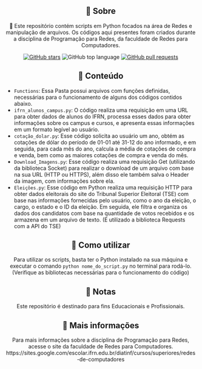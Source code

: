<h2 align="center">📌 Sobre</h2>

<p align="center">
    🚀 Este repositório contém scripts em Python focados na área de Redes e manipulação de arquivos. Os códigos aqui presentes foram criados durante a disciplina de Programação para Redes, da faculdade de Redes para Computadores.
</p>

<p align="center">
    <a href="https://github.com/kakanetwork/Projetos.py/stargazers"><img alt="GitHub stars" 
    src="https://img.shields.io/github/stars/kakanetwork/Projetos.py?color=4d080e&style=flat-square"></a>
    <img alt="GitHub top language" src="https://img.shields.io/github/languages/top/kakanetwork/Projetos.py?color=4d080e&style=flat-square">
    <a href="https://github.com/kakanetwork/Projetos.py/pulls"><img alt="GitHub pull requests" 
    src="https://img.shields.io/github/issues-pr/kakanetwork/Projetos.py?color=4d080e&style=flat-square"></a>

</p>

<h2 align="center">📂 Conteúdo</h2>

<ul>
  <li><code>Functions</code>: Essa Pasta possui arquivos com funções definidas, necessárias para o funcionamento de alguns dos códigos contidos abaixo.
  <li><code>ifrn_alunos_campus.py</code>: O código realiza uma requisição em uma URL para obter dados de alunos do IFRN, processa esses dados para obter informações    sobre os campus e cursos, e apresenta essas informações em um formato legível ao usuário.</li>
  <li><code>cotação_dolar.py</code>: Esse código solicita ao usuário um ano, obtém as cotações de dólar do período de 01-01 até 31-12 do ano informado, e em seguida, para cada mês do ano, calcula a média de cotações de compra e venda, bem como as maiores cotações de compra e venda do mês.</li>
  <li><code>Download_Imagens.py</code>: Esse código realiza uma requisição Get (utilizando da biblioteca Socket) para realizar o download de um arquivo com base na sua URL (HTTP ou HTTPS), além disso ele também salva o Header da imagem, com informações sobre ela.</li>
  <li><code>Eleições.py</code>: Esse código em Python realiza uma requisição HTTP para obter dados eleitorais do site do Tribunal Superior Eleitoral (TSE) com base nas informações fornecidas pelo usuário, como o ano da eleição, o cargo, o estado e o ID da eleição. Em seguida, ele filtra e organiza os dados dos candidatos com base na quantidade de votos recebidos e os armazena em um arquivo de texto. (É utilizado a biblioteca Requests com a API do TSE)</li>
</ul>

<h2 align="center">🚀 Como utilizar</h2>

<p align="center">
    Para utilizar os scripts, basta ter o Python instalado na sua máquina e executar o comando <code>python nome_do_script.py</code> no terminal para rodá-lo.
    (Verifique as bibliotecas necessárias para o funcionamento do código)
</p>

<h2 align="center">📝 Notas</h2>

<p align="center">
    Este repositório é destinado para fins Educacionais e Profissionais.
</p>

<h2 align="center">👀 Mais informações</h2>

<p align="center">
    Para mais informações sobre a disciplina de Programação para Redes, acesse o site da faculdade de Redes para Computadores.
    https://sites.google.com/escolar.ifrn.edu.br/diatinf/cursos/superiores/redes-de-computadores
</p>

<p align="center">
  <a href="https://github.com/kakanetwork/Projetos.py/stargazers"><img alt="GitHub stars" 
  src="https://img.shields.io/github/st
